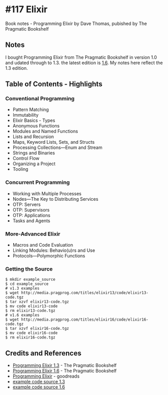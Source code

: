 # #117 Elixir

Book notes - Programming Elixir by Dave Thomas, pubished by The Pragmatic Bookshelf

## Notes

I bought Programming Elixir from The Pragmatic Bookshelf in version 1.0 and udated through to 1.3.
the latest edition is [1.6](https://pragprog.com/book/elixir16/programming-elixir-1-6).
My notes here reflect the 1.3 edition.

## Table of Contents - Highlights

### Conventional Programming

* Pattern Matching
* Immutability
* Elixir Basics - Types
* Anonymous Functions
* Modules and Named Functions
* Lists and Recursion
* Maps, Keyword Lists, Sets, and Structs
* Processing Collections—Enum and Stream
* Strings and Binaries
* Control Flow
* Organizing a Project
* Tooling


### Concurrent Programming

* Working with Multiple Processes
* Nodes—The Key to Distributing Services
* OTP: Servers
* OTP: Supervisors
* OTP: Applications
* Tasks and Agents

### More-Advanced Elixir

* Macros and Code Evaluation
* Linking Modules: Behavio(u)rs and Use
* Protocols—Polymorphic Functions

### Getting the Source

```
$ mkdir example_source
$ cd example_source
# v1.3 examples
$ wget http://media.pragprog.com/titles/elixir13/code/elixir13-code.tgz
$ tar xzvf elixir13-code.tgz
$ mv code elixir13-code
$ rm elixir13-code.tgz
# v1.6 examples
$ wget http://media.pragprog.com/titles/elixir16/code/elixir16-code.tgz
$ tar xzvf elixir16-code.tgz
$ mv code elixir16-code
$ rm elixir16-code.tgz
```

## Credits and References

* [Programming Elixir 1.3](https://pragprog.com/book/elixir13/programming-elixir-1-3) - The Pragmatic Bookshelf
* [Programming Elixir 1.6](https://pragprog.com/book/elixir16/programming-elixir-1-6) - The Pragmatic Bookshelf
* [Programming Elixir](https://www.goodreads.com/book/show/17971957-programming-elixir) - goodreads
* [example code source 1.3](https://pragprog.com/titles/elixir13/source_code)
* [example code source 1.6](https://pragprog.com/titles/elixir16/source_code)
